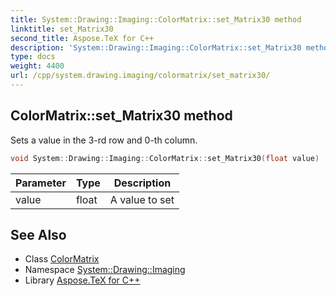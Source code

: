 ```yaml
---
title: System::Drawing::Imaging::ColorMatrix::set_Matrix30 method
linktitle: set_Matrix30
second_title: Aspose.TeX for C++
description: 'System::Drawing::Imaging::ColorMatrix::set_Matrix30 method. Sets a value in the 3-rd row and 0-th column in C++.'
type: docs
weight: 4400
url: /cpp/system.drawing.imaging/colormatrix/set_matrix30/
---
```

## ColorMatrix::set_Matrix30 method


Sets a value in the 3-rd row and 0-th column.

```cpp
void System::Drawing::Imaging::ColorMatrix::set_Matrix30(float value)
```


| Parameter | Type | Description |
| --- | --- | --- |
| value | float | A value to set |

## See Also

* Class [ColorMatrix](../)
* Namespace [System::Drawing::Imaging](../../)
* Library [Aspose.TeX for C++](../../../)
